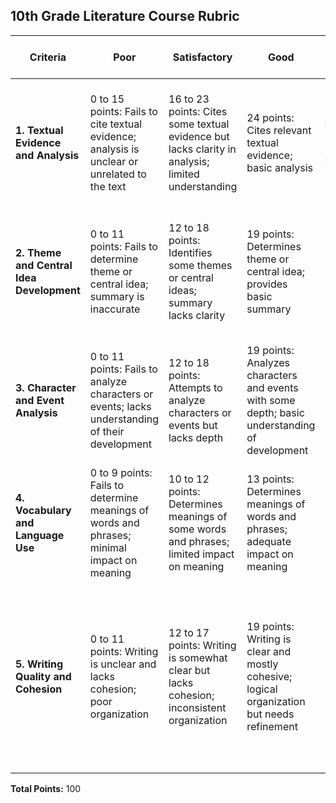 ## 10th Grade Literature Course Rubric

| Criteria                                  | Poor                                                                                            | Satisfactory                                                                                      | Good                                                                                                | Excellent                                                                                                                                                                |  Total Possible Points |
|-------------------------------------------|-------------------------------------------------------------------------------------------------|---------------------------------------------------------------------------------------------------|-----------------------------------------------------------------------------------------------------|--------------------------------------------------------------------------------------------------------------------------------------------------------------------------|--------|
| **1. Textual Evidence and Analysis**      | 0 to 15 points: Fails to cite textual evidence; analysis is unclear or unrelated to the text    | 16 to 23 points: Cites some textual evidence but lacks clarity in analysis; limited understanding | 24 points: Cites relevant textual evidence; basic analysis                                          | 25 points: Cites strong and thorough textual evidence; insightful and thorough analysis with clear logical inferences                                                     | 25     |
| **2. Theme and Central Idea Development** | 0 to 11 points: Fails to determine theme or central idea; summary is inaccurate                 | 12 to 18 points: Identifies some themes or central ideas; summary lacks clarity                   | 19 points: Determines theme or central idea; provides basic summary                                 | 20 points: Insightfully analyzes development of themes or central ideas; provides a comprehensive and detailed summary                                                     | 20     |
| **3. Character and Event Analysis**       | 0 to 11 points: Fails to analyze characters or events; lacks understanding of their development | 12 to 18 points: Attempts to analyze characters or events but lacks depth                         | 19 points: Analyzes characters and events with some depth; basic understanding of development       | 20 points: Insightfully analyzes complex characters and events; detailed understanding of their development                                                                | 20     |
| **4. Vocabulary and Language Use**        | 0 to 9 points: Fails to determine meanings of words and phrases; minimal impact on meaning      | 10 to 12 points: Determines meanings of some words and phrases; limited impact on meaning         | 13 points: Determines meanings of words and phrases; adequate impact on meaning                     | 14 to 15 points: Insightfully analyzes word choices; significant impact on meaning, tone, and mood                                                                           | 15     |
| **5. Writing Quality and Cohesion**       | 0 to 11 points: Writing is unclear and lacks cohesion; poor organization                        | 12 to 17 points: Writing is somewhat clear but lacks cohesion; inconsistent organization          | 19 points: Writing is clear and mostly cohesive; logical organization but needs refinement          | 20 points: Writing is exceptionally clear, cohesive, and well-organized; excellent logical progression; masterfully clear and exceptionally well-organized writing        | 20     |

**Total Points:** 100
